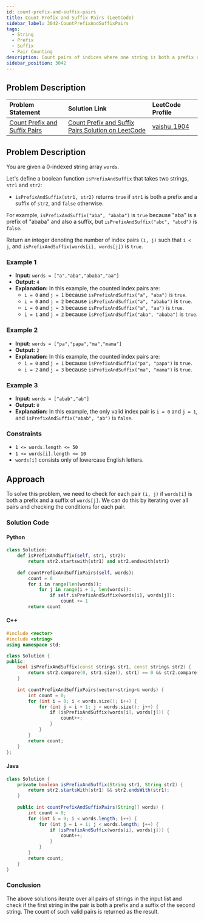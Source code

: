 ```yaml
---
id: count-prefix-and-suffix-pairs
title: Count Prefix and Suffix Pairs (LeetCode)
sidebar_label: 3042-CountPrefixAndSuffixPairs
tags:
  - String
  - Prefix
  - Suffix
  - Pair Counting
description: Count pairs of indices where one string is both a prefix and suffix of another string.
sidebar_position: 3042
---
```


## Problem Description

| Problem Statement | Solution Link | LeetCode Profile |
| :---------------- | :------------ | :--------------- |
| [Count Prefix and Suffix Pairs](https://leetcode.com/problems/count-prefix-and-suffix-pairs/) | [Count Prefix and Suffix Pairs Solution on LeetCode](https://leetcode.com/problems/count-prefix-and-suffix-pairs/solutions/) | [vaishu_1904](https://leetcode.com/u/vaishu_1904/) |

## Problem Description

You are given a 0-indexed string array `words`.

Let's define a boolean function `isPrefixAndSuffix` that takes two strings, `str1` and `str2`:

- `isPrefixAndSuffix(str1, str2)` returns `true` if `str1` is both a prefix and a suffix of `str2`, and `false` otherwise.

For example, `isPrefixAndSuffix("aba", "ababa")` is `true` because "aba" is a prefix of "ababa" and also a suffix, but `isPrefixAndSuffix("abc", "abcd")` is `false`.

Return an integer denoting the number of index pairs `(i, j)` such that `i < j`, and `isPrefixAndSuffix(words[i], words[j])` is `true`.

### Example 1

- **Input:** `words = ["a","aba","ababa","aa"]`
- **Output:** `4`
- **Explanation:** In this example, the counted index pairs are:
  - `i = 0` and `j = 1` because `isPrefixAndSuffix("a", "aba")` is `true`.
  - `i = 0` and `j = 2` because `isPrefixAndSuffix("a", "ababa")` is `true`.
  - `i = 0` and `j = 3` because `isPrefixAndSuffix("a", "aa")` is `true`.
  - `i = 1` and `j = 2` because `isPrefixAndSuffix("aba", "ababa")` is `true`.

### Example 2

- **Input:** `words = ["pa","papa","ma","mama"]`
- **Output:** `2`
- **Explanation:** In this example, the counted index pairs are:
  - `i = 0` and `j = 1` because `isPrefixAndSuffix("pa", "papa")` is `true`.
  - `i = 2` and `j = 3` because `isPrefixAndSuffix("ma", "mama")` is `true`.

### Example 3

- **Input:** `words = ["abab","ab"]`
- **Output:** `0`
- **Explanation:** In this example, the only valid index pair is `i = 0` and `j = 1`, and `isPrefixAndSuffix("abab", "ab")` is `false`.

### Constraints

- `1 <= words.length <= 50`
- `1 <= words[i].length <= 10`
- `words[i]` consists only of lowercase English letters.

## Approach

To solve this problem, we need to check for each pair `(i, j)` if `words[i]` is both a prefix and a suffix of `words[j]`. We can do this by iterating over all pairs and checking the conditions for each pair.

### Solution Code

#### Python

```python
class Solution:
    def isPrefixAndSuffix(self, str1, str2):
        return str2.startswith(str1) and str2.endswith(str1)
    
    def countPrefixAndSuffixPairs(self, words):
        count = 0
        for i in range(len(words)):
            for j in range(i + 1, len(words)):
                if self.isPrefixAndSuffix(words[i], words[j]):
                    count += 1
        return count
```

#### C++
```c++
#include <vector>
#include <string>
using namespace std;

class Solution {
public:
    bool isPrefixAndSuffix(const string& str1, const string& str2) {
        return str2.compare(0, str1.size(), str1) == 0 && str2.compare(str2.size() - str1.size(), str1.size(), str1) == 0;
    }
    
    int countPrefixAndSuffixPairs(vector<string>& words) {
        int count = 0;
        for (int i = 0; i < words.size(); i++) {
            for (int j = i + 1; j < words.size(); j++) {
                if (isPrefixAndSuffix(words[i], words[j])) {
                    count++;
                }
            }
        }
        return count;
    }
};

```

#### Java
```java
class Solution {
    private boolean isPrefixAndSuffix(String str1, String str2) {
        return str2.startsWith(str1) && str2.endsWith(str1);
    }
    
    public int countPrefixAndSuffixPairs(String[] words) {
        int count = 0;
        for (int i = 0; i < words.length; i++) {
            for (int j = i + 1; j < words.length; j++) {
                if (isPrefixAndSuffix(words[i], words[j])) {
                    count++;
                }
            }
        }
        return count;
    }
}

```

### Conclusion
The above solutions iterate over all pairs of strings in the input list and check if the first 
string in the pair is both a prefix and a suffix of the second string. The count of such valid pairs 
is returned as the result.